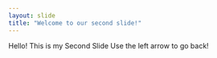 ```yaml
---
layout: slide
title: "Welcome to our second slide!"
---
```

Hello! This is my Second Slide
Use the left arrow to go back!
